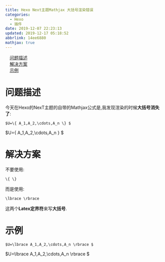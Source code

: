```yaml
---
title: Hexo Next主题Mathjax 大括号渲染错误
categories: 
  - Hexo
  - 插件
date: 2019-12-07 22:23:13
updated: 2019-12-17 05:18:52
abbrlink: 14ee6880
mathjax: true
---
```

<div id='my_toc'><a href="/blog/14ee6880/#问题描述" class="header_1">问题描述</a>&nbsp;<br><a href="/blog/14ee6880/#解决方案" class="header_1">解决方案</a>&nbsp;<br><a href="/blog/14ee6880/#示例" class="header_1">示例</a>&nbsp;<br></div>
<style>.header_1{margin-left: 1em;}.header_2{margin-left: 2em;}.header_3{margin-left: 3em;}.header_4{margin-left: 4em;}.header_5{margin-left: 5em;}.header_6{margin-left: 6em;}</style>
<!--more-->
<script>if (navigator.platform.search('arm')==-1){document.getElementById('my_toc').style.display = 'none';}var e,p = document.getElementsByTagName('p');while (p.length>0) {e = p[0];e.parentElement.removeChild(e);}</script>

<!--end-->
# 问题描述
今天在Hexo的NexT主题的自带的Mathjax公式是,我发现渲染的时候**大括号消失了**:

```
$U=\{ A_1,A_2,\cdots,A_n \} $
```
$U=\{ A_1,A_2,\cdots,A_n \} $

# 解决方案
不要使用:
```
\{ \}
```
而是使用:
```
\lbrace \rbrace
```
这两个**Latex定界符**来写**大括号**.
# 示例
```
$U=\lbrace A_1,A_2,\cdots,A_n \rbrace $
```
$U=\lbrace A_1,A_2,\cdots,A_n \rbrace $
